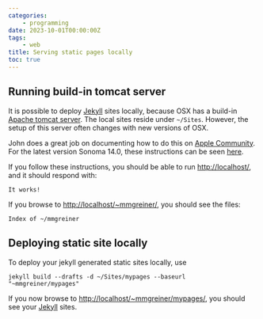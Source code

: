 ```yaml
---
categories:
    - programming
date: 2023-10-01T00:00:00Z
tags:
    - web
title: Serving static pages locally
toc: true
---
```


## Running build-in tomcat server

It is possible to deploy [Jekyll] sites locally, because OSX has a build-in [Apache tomcat server][tomcat]. The local sites reside under `~/Sites`. However, the setup of this server often changes with new versions of OSX.

John does a great job on documenting how to do this on [Apple Community](https://discussions.apple.com/docs/DOC-3083). For the latest version Sonoma 14.0, these instructions can be seen [here](https://discussions.apple.com/docs/DOC-250007792).

If you follow these instructions, you should be able to run <http://localhost/>, and it should respond with:

    It works!

If you browse to <http://localhost/~mmgreiner/>, you should see the files:

    Index of ~/mmgreiner

## Deploying static site locally

To deploy your jekyll generated static sites locally, use

    jekyll build --drafts -d ~/Sites/mypages --baseurl "~mmgreiner/mypages"

If you now browse to <http://localhost/~mmgreiner/mypages/>, you should see your [Jekyll] sites.

[tomcat]: https://tomcat.apache.org
[Jekyll]: {{site.jekyll_link}}
